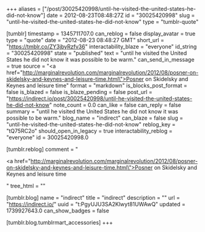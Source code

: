 +++
aliases = ["/post/30025420998/until-he-visited-the-united-states-he-did-not-know"]
date = 2012-08-23T08:48:27Z
id = "30025420998"
slug = "until-he-visited-the-united-states-he-did-not-know"
type = "tumblr-quote"

[tumblr]
timestamp = 1345711707.0
can_reblog = false
display_avatar = true
type = "quote"
date = "2012-08-23 08:48:27 GMT"
short_url = "https://tmblr.co/ZY3jbyRzfv36"
interactability_blaze = "everyone"
id_string = "30025420998"
state = "published"
text = "until he visited the United States he did not know it was possible to be warm."
can_send_in_message = true
source = "<a href=\"http://marginalrevolution.com/marginalrevolution/2012/08/posner-on-skidelsky-and-keynes-and-leisure-time.html\">Posner on Skidelsky and Keynes and leisure time</a>"
format = "markdown"
is_blocks_post_format = false
is_blazed = false
is_blaze_pending = false
post_url = "https://indirect.io/post/30025420998/until-he-visited-the-united-states-he-did-not-know"
note_count = 0.0
can_like = false
can_reply = false
summary = "until he visited the United States he did not know it was possible to be warm."
blog_name = "indirect"
can_blaze = false
slug = "until-he-visited-the-united-states-he-did-not-know"
reblog_key = "tQ75RC2o"
should_open_in_legacy = true
interactability_reblog = "everyone"
id = 30025420998.0

[tumblr.reblog]
comment = "<p><a href=\"http://marginalrevolution.com/marginalrevolution/2012/08/posner-on-skidelsky-and-keynes-and-leisure-time.html\">Posner on Skidelsky and Keynes and leisure time</a></p>"
tree_html = ""

[tumblr.blog]
name = "indirect"
title = "indirect"
description = ""
url = "https://indirect.io/"
uuid = "t:PgyUJU3SA2Klwyt81UWAwQ"
updated = 1739927643.0
can_show_badges = false

[tumblr.blog.tumblrmart_accessories]
+++
